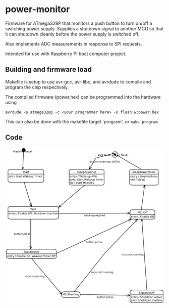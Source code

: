# power-monitor
Firmware for ATmega328P that monitors a push button to turn on/off
a switching power supply. Supplies a shutdown signal to another MCU
so that it can shutdown cleanly before the power supply is switched
off.

Also implements ADC measurements in response to SPI requests.

Intended for use with Raspberry PI boat computer project.

## Building and firmware load
Makefile is setup to use avr-gcc, avr-libc, and avrdude to compile and program the chip respectively. 

The compiled firmware (power.hex) can be programmed into the hardware using
```
avrdude -p atmega328p -c <your programmer here> -U flash:w:power.hex
```

This can also be done with the makefile target 'program', or `make program`

## Code

![state machine for power monitoring](https://github.com/gpgreen/power-monitor/blob/main/StateMachine.png)

